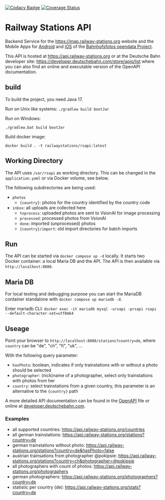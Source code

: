[![Codacy Badge](https://api.codacy.com/project/badge/Grade/b9882fcf1221409680f36afe2c85fcba)](https://www.codacy.com/gh/RailwayStations/RSAPI?utm_source=github.com&amp;utm_medium=referral&amp;utm_content=RailwayStations/RSAPI&amp;utm_campaign=Badge_Grade) [![Coverage Status](https://coveralls.io/repos/github/RailwayStations/RSAPI/badge.svg?branch=master)](https://coveralls.io/github/RailwayStations/RSAPI?branch=master)

# Railway Stations API

Backend Service for the https://map.railway-stations.org website and the Mobile Apps
for [Android](https://github.com/RailwayStations/RSAndroidApp)
and [iOS](https://github.com/RailwayStations/Bahnhofsfotos) of
the [Bahnhofsfotos opendata Project](https://github.com/RailwayStations).

This API is hosted at https://api.railway-stations.org or at the Deutsche Bahn developer
site: https://developer.deutschebahn.com/store/apis/list where you can also find an online and executable version of the
OpenAPI documentation.

## build

To build the project, you need Java 17.

Run on Unix like systems:
```./gradlew build bootJar```

Run on Windows:

```./gradlew.bat build bootJar```

Build docker image:

```docker build . -t railwaystations/rsapi:latest```

## Working Directory

The API uses `/var/rsapi` as working directory. This can be changed in the `application.yaml` or via Docker volume, see
below.

The following subdirectories are being used:

- `photos`
    - `{country}`: photos for the country identified by the country code
- `inbox`: all uploads are collected here
    - `toprocess`: uploaded photos are sent to VsionAI for image processing
    - `processed`: processed photos from VsionAI
    - `done`: imported (unprocessed) photos
    - `{country}/import`: old import directories for batch imports

## Run

The API can be started via `docker compose up -d` locally. It starts two Docker container: a local Maria DB and the API.
The API is then available via `http://localhost:8080`.

## Maria DB

For local testing and debugging purpose you can start the MariaDB container standalone
with `docker compose up mariadb -d`.

Enter mariadb CLI:
`docker exec -it mariadb mysql -ursapi -prsapi rsapi --default-character-set=utf8mb4`

## Useage

Point your browser to `http://localhost:8080/stations?country=de`, where `country` can be "de", "ch", "fi", "uk", ...

With the following query parameter:

- `hasPhoto`: boolean, indicates if only trainstations with or without a photo should be selected
- `photographer`: (nick)name of a photographer, select only trainstations with photos from her
- `country`: select trainstations from a given country, this parameter is an alternative to the `{country}` path

A more detailed API documentation can be found in the [OpenAPI](src/main/resources/static/openapi.yaml) file or online
at [developer.deutschebahn.com](https://developer.deutschebahn.com/store/apis/list).

### Examples

- all supported countries: https://api.railway-stations.org/countries
- all german trainstations: https://api.railway-stations.org/stations?country=de
- german trainstations without photo: https://api.railway-stations.org/stations?country=de&hasPhoto=false
- austrian trainsations from photographer
  @pokipsie: https://api.railway-stations.org/stations?country=ch&photographer=@pokipsie
- all photographers with count of photos: https://api.railway-stations.org/photographers
- german photographers: https://api.railway-stations.org/photographers?country=de
- statistic per country (de): https://api.railway-stations.org/stats?country=de
